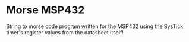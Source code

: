 # Morse MSP432

String to morse code program written for the MSP432 using the SysTick timer's register values from the datasheet itself!
